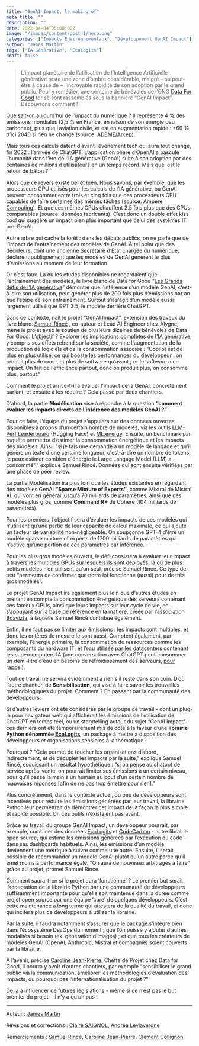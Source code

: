 ```yaml
---
title: "GenAI Impact, le making of"
meta_title: ""
description: ""
date: 2022-04-04T05:00:00Z
image: "/images/content/post_1/hero.png"
categories: ["Impacts Environnementaux", "Développement GenAI Impact"]
author: "James Martin"
tags: ["IA Générative", "EcoLogits"]
draft: false
---
```


> L'impact planétaire de l’utilisation de l’Intelligence Artificielle générative reste une zone d’ombre considérable, malgré – ou peut-être à cause de – l’incroyable rapidité de son adoption par le grand public. Pour y remédier, une centaine de bénévoles de l’ONG [Data For Good](https://dataforgood.fr/) for se sont rassemblés sous la bannière “GenAI Impact”. Découvrons comment ! 

Que sait-on aujourd’hui de l’impact du numérique ? Il représente 4 % des émissions mondiales (2,5 % en France, en raison de son énergie peu carbonée), plus que l’aviation civile, et est en augmentation rapide : +60 % d’ici 2040 si rien ne change (source: [ADEME/Arcep](https://www.arcep.fr/la-regulation/grands-dossiers-thematiques-transverses/lempreinte-environnementale-du-numerique.html)).

Mais tous ces calculs datent d’avant l’événement tech qui aura tout changé, fin 2022 : l’arrivée de ChatGPT. L’application phare d’OpenAI a basculé l’humanité dans l’ère de l’IA générative (GenAI) suite à son adoption par des centaines de millions d’utilisateurs en un temps record. Mais quel est le retour de bâton ?

Alors que ce revers existe bel et bien. Nous savons, par exemple, que les processeurs GPU utilisés pour les calculs de l’IA générative, ou GenAI peuvent consommer entre trois et cinq fois que des processeurs CPU capables de faire certaines des mêmes tâches (source: [Ampere Computing](https://amperecomputing.com/blogs/how-to-choose-the-best-processor-for-artificial-intelligence-ai)). Et que ces mêmes GPUs chauffent 2.5 fois plus que des CPUs comparables (source: données fabricants). C’est donc un double effet kiss cool qui suggère un impact bien plus important que celui des systèmes IT pre-GenAI. 

Autre arbre qui cache la forêt : dans les débats publics, on ne parle que de l’impact de l’entraînement des modèles de GenAI. À tel point que des décideurs, dont une ancienne Secrétaire d’Etat chargée du numérique, déclarent publiquement que les modèles de GenAI génèrent le plus d’émissions au moment de leur formation. 

Or c’est faux. Là où les études disponibles ne regardaient que l’entraînement des modèles, le livre blanc de Data for Good “[Les Grands défis de l’IA générative](https://dataforgood.fr/iagenerative/)” démontre que l’inférence d’un modèle GenAI, c’est-à-dire son utilisation, peut générer plus de 200 fois plus d’émissions par an que l’étape de son entraînement. Surtout s’il s’agit d’un modèle aussi largement utilisé que GPT 3.5, le modèle derrière ChatGPT.

Dans ce contexte, naît le projet “[GenAI Impact](https://www.linkedin.com/company/genai-impact/)”, extension des travaux du livre blanc. [Samuel Rincé](https://www.linkedin.com/in/samuel-rince/) , co-auteur et Lead AI Engineer chez Alygne, mène le projet avec le soutien de plusieurs dizaines de bénévoles de Data For Good. L’objectif ? Explorer les implications complètes de l'IA générative, y compris ses effets rebond sur la société, comme l'augmentation de la production de logiciels et de la consommation associée : “Copilot est de plus en plus utilisé, ce qui booste les performances du développeur : on produit plus de code, et plus de software qu’avant ; or le software a un impact. On fait de l’efficience partout, donc on produit plus, on consomme plus, partout.”

Comment le projet arrive-t-il à évaluer l’impact de la GenAI, concrètement parlant, et ensuite à les réduire ? Cela passe par deux chantiers.

D’abord, la partie **Modélisation** vise à répondre à la question **“comment évaluer les impacts directs de l’inférence des modèles GenAI ?”**

Pour ce faire, l’équipe du projet s’appuiera sur des données ouvertes disponibles à propos d’un certain nombre de modèles, via les outils [LLM-Perf Leaderboard](https://huggingface.co/spaces/optimum/llm-perf-leaderboard) (Hugging Face) et [ML.energy](https://ml.energy/). Ensuite, un benchmark par requête permettra d’estimer la consommation énergétique et les impacts des modèles. Ainsi, "si je fais une demande à un modèle de langage et qu'il génère un texte d'une certaine longueur, c'est-à-dire un nombre de tokens,  je peux estimer combien d'énergie le Large Langage Model (LLM) a consommé",” explique Samuel Rincé. Données qui sont ensuite vérifiées par une phase de peer review.

La partie Modélisation ira plus loin que les études existantes en regardant des modèles GenAI **“Sparse Mixture of Experts”**, comme Mixtral de Mistral AI, qui vont en général jusqu’à 70 milliards de paramètres, ainsi que des modèles plus gros, comme **Command R+** de Cohere (104 milliards de paramètres). 

Pour les premiers, l’objectif sera d’évaluer les impacts de ces modèles qui n’utilisent qu’une partie de leur capacité de calcul maximale, ce qui ajoute un facteur de variabilité non-négligeable. On soupçonne GPT-4 d’être un modèle sparse mixture of experts de 1700 milliards de paramètres qui n’active qu’une portion de ces paramètres par inférence.

Pour les plus gros modèles ouverts, le défi consistera à évaluer leur impact à travers les multiples GPUs sur lesquels ils sont déployés, là où de plus petits modèles n’en utilisent qu’un seul, précise Samuel Rincé. Ce type de test “permettra de confirmer que notre loi fonctionne (aussi) pour de très gros modèles”. 

Le projet GenAI Impact ira également plus loin que d’autres études en prenant en compte la consommation énergétique des serveurs contenant ces fameux GPUs, ainsi que leurs impacts sur leur cycle de vie, en s’appuyant sur la base de référence en la matière, créée par l’association [Boavizta](https://boavizta.org/), à laquelle Samuel Rincé contribue également. 

Enfin, il ne faut pas se limiter aux émissions : les impacts sont multiples, et donc les critères de mesure le sont aussi. Comptent également, par exemple, l’énergie primaire, la consommation de ressources comme les composants du hardware IT, et l’eau utilisée par les datacenters contenant les supercomputers IA (une conversation avec ChatGPT peut consommer un demi-litre d’eau en besoins de refroidissement des serveurs, [pour rappel](https://www.businessinsider.com/chatgpt-generative-ai-water-use-environmental-impact-study-2023-4?op=1)).

Tout ce travail ne servira évidemment à rien s’il reste dans son coin. D’où l’autre chantier, de **Sensibilisation**, qui vise à faire savoir les trouvailles méthodologiques du projet. Comment ? En passant par la communauté des développeurs.

Si d’autres leviers ont été considérés par le groupe de travail - dont un plug-in pour navigateur web qui afficherait les émissions de l’utilisation de ChatGPT en temps réel, ou un storytelling autour du sujet “GenAI Impact” - ces derniers ont été temporairement mis de côté à la faveur d’une **librairie Python dénommée [EcoLogits](https://ecologits.ai/)**, un package à mettre à disposition des développeurs et organisations sensibles à la thématique. 

Pourquoi ? “Cela permet de toucher les organisations d’abord, indirectement, et de décupler les impacts par la suite,” explique Samuel Rincé, esquissant un résultat hypothétique : “si on pense au chatbot de service après-vente, on pourrait limiter ses émissions à un certain niveau, pour qu’il passe la main à un humain au bout d’un certain nombre de mauvaises réponses [afin de ne pas trop émettre pour rien].”

Plus concrètement, dans le contexte actuel, où peu de développeurs sont incentivés pour réduire les émissions générées par leur travail, la librairie Python leur permettrait de démontrer cet impact de la façon la plus simple et rapide possible. Or, ces outils n’existaient pas avant. 

Grâce au travail du groupe GenAI Impact, un développeur pourrait, par exemple, combiner des données [EcoLogits](https://ecologits.ai/) et [CodeCarbon](https://codecarbon.io/) - autre librairie open source, qui estime les émissions générées par l’exécution du code - dans ses dashboards habituels. Ainsi, les émissions d’un modèle deviennent une métrique à suivre comme une autre. Ensuite, il serait possible de recommander un modèle GenAI plutôt qu’un autre parce qu’il émet moins à performance égale. “On aura de nouveaux arbitrages à faire” grâce au projet, promet Samuel Rincé.

Comment saura-t-on si le projet aura ‘fonctionné’ ? Le premier but serait l’acceptation de la librairie Python par une communauté de développeurs suffisamment importante pour qu’elle soit maintenue dans la durée comme projet open source par une équipe ‘core’ de quelques développeurs. C’est cette maintenance à long terme qui attestera de la qualité du travail, et donc qui incitera plus de développeurs à utiliser la librairie.

Par la suite, il faudra notamment s’assurer que le package s’intègre bien dans l’écosystème DevOps du moment ; que l’on puisse y ajouter d’autres modalités si besoin (ex. génération d’images) ; et que tous les créateurs de modèles GenAI (OpenAI, Anthropic, Mistral et compagnie) soient couverts par la librairie.

À l’avenir, précise [Caroline Jean-Pierre](https://www.linkedin.com/in/caroline-jean-pierre/), Cheffe de Projet chez Data for Good, il pourra y avoir d’autres chantiers, par exemple “sensibiliser le grand public via la communication, améliorer les méthodologies d’évaluation des impacts, ou pourquoi pas l’internationalisation du projet ?”

De là à influencer de futures législations - même si ce n’est pas le but premier du projet - il n’y a qu’un pas !


---

Auteur : [James Martin](https://www.linkedin.com/in/jamesmartin75/) 

Révisions et corrections : [Claire SAIGNOL](https://www.linkedin.com/in/claire-saignol/), [Andrea Leylavergne](https://www.linkedin.com/in/andrea-leylavergne-50aa1329/) 

Remerciements : [Samuel Rincé](https://www.linkedin.com/in/samuel-rince/), [Caroline Jean-Pierre](https://www.linkedin.com/in/caroline-jean-pierre/), [Clément Collignon](https://www.linkedin.com/in/clemcol/)
